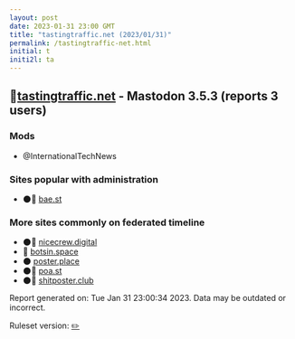 ```yaml
---
layout: post
date: 2023-01-31 23:00 GMT
title: "tastingtraffic.net (2023/01/31)"
permalink: /tastingtraffic-net.html
initial: t
initi2l: ta
---
```


## 🐘[tastingtraffic.net](https://tastingtraffic.net) - Mastodon 3.5.3 (reports 3 users)

### Mods
 * @InternationalTechNews

### Sites popular with administration

* 🌑🧸 [bae.st](/bae-st.html)

### More sites commonly on federated timeline

* 🌑🧸 [nicecrew.digital](/nicecrew-digital.html)
* 🐘 [botsin.space](/botsin-space.html)
* 🌑 [poster.place](/poster-place.html)
* 🌑🧸 [poa.st](/poa-st.html)
* 🌑🧸 [shitposter.club](/shitposter-club.html)

Report generated on: Tue Jan 31 23:00:34 2023. Data may be outdated or incorrect.

Ruleset version: [✏️](/version-pencil)
